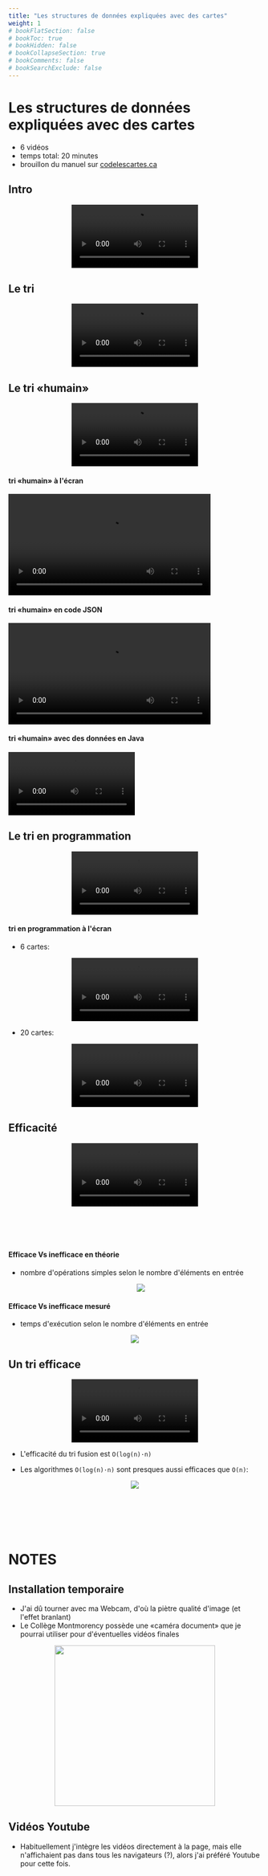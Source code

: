 ```yaml
---
title: "Les structures de données expliquées avec des cartes"
weight: 1
# bookFlatSection: false
# bookToc: true
# bookHidden: false
# bookCollapseSection: true
# bookComments: false
# bookSearchExclude: false
---
```


# Les structures de données expliquées avec des cartes

* 6 vidéos
* temps total: 20 minutes
* brouillon du manuel sur <a href="http://codelescartes.ca">codelescartes.ca</a>

## Intro

<center>
<video width="50%" src="intro.mp4" type="video/mp4" controls>
</center>

## Le tri


<center>
<video width="50%" src="intro_tri.mp4" type="video/mp4" controls>
</center>

## Le tri «humain»


<center>
<video width="50%" src="tri_humain.mp4" type="video/mp4" controls>
</center>

#### tri «humain» à l'écran


<video width="80%" src="tri_humain_a_l_ecran.mp4" type="video/mp4" loop nocontrols autoplay></video>

#### tri «humain» en code JSON

<video width="80%" src="tri_humain_en_json.mp4" type="video/mp4" loop nocontrols autoplay></video>

#### tri «humain» avec des données en Java

<video width="50%" src="tri_humain_donnees_java.mp4" type="video/mp4" loop nocontrols autoplay></video>



## Le tri en programmation


<center>
<video width="50%" src="tri_naif.mp4" type="video/mp4" controls>
</center>

#### tri en programmation à l'écran 

* 6 cartes:

<center>
<video width="50%" src="tri_naif_6_cartes.mp4" type="video/mp4" controls>
</center>

* 20 cartes:

<center>
<video width="50%" src="tri_naif_20_cartes.mp4" type="video/mp4" controls>
</center>


## Efficacité


<center>
<video width="50%" src="tri_naif_efficacite.mp4" type="video/mp4" controls>
</center>

<br>
<br>
<br>
<br>

#### Efficace Vs inefficace en théorie

* nombre d'opérations simples selon le nombre d'éléments en entrée

    <center>
    <img src="lineaire_vs_quadratique.png"/>
    </center>


#### Efficace Vs inefficace mesuré

* temps d'exécution selon le nombre d'éléments en entrée

<center>
<img src="quadratique_mesure.png"/>
</center>

## Un tri efficace


<center>
<video width="50%" src="tri_fusion.mp4" type="video/mp4" controls>
</center>

* L'efficacité du tri fusion est `O(log(n)·n)` 

* Les algorithmes `O(log(n)·n)` sont presques aussi efficaces que `O(n)`:

<center>
    <img src="loglineaire.png"/>
</center>



<br>
<br>
<br>
<br>
<br>

# NOTES

## Installation temporaire

* J'ai dû tourner avec ma Webcam, d'où la piètre qualité d'image (et l'effet branlant)
* Le Collège Montmorency possède une «caméra document» que je pourrai utiliser pour d'éventuelles vidéos finales

<center>
<img width="320px" src="studio_temporaire.jpg"/>
</center>

## Vidéos Youtube

* Habituellement j'intègre les vidéos directement à la page, mais elle n'affichaient pas dans tous les navigateurs (?), alors j'ai préféré Youtube pour cette fois.
